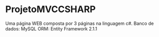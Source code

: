 # ProjetoMVCCSHARP

Uma página WEB composta por 3 páginas na linguagem c#.
Banco de dados: MySQL
ORM: Entity Framework 2.1.1

